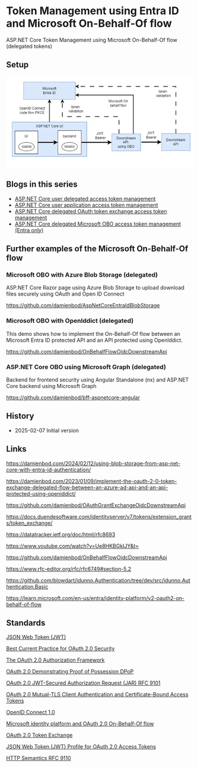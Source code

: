 # Token Management using Entra ID and Microsoft On-Behalf-Of flow

ASP.NET Core Token Management using Microsoft On-Behalf-Of flow (delegated tokens)

## Setup

![ASP.NET Core access token management](https://github.com/damienbod/token-mgmt-ui-delegated-obo-entra/blob/main/images/context.png)

## Blogs in this series

- [ASP.NET Core user delegated access token management](https://damienbod.com/2025/01/15/asp-net-core-user-delegated-access-token-management/)
- [ASP.NET Core user application access token management](https://damienbod.com/2025/01/20/asp-net-core-user-application-access-token-management/)
- [ASP.NET Core delegated OAuth token exchange access token management](https://damienbod.com/2025/02/10/asp-net-core-delegated-oauth-token-exchange-access-token-management/)
- [ASP.NET Core delegated Microsoft OBO access token management (Entra only)](https://damienbod.com)

## Further examples of the Microsoft On-Behalf-Of flow

### Microsoft OBO with Azure Blob Storage (delegated)

ASP.NET Core Razor page using Azure Blob Storage to upload download files securely using OAuth and Open ID Connect

https://github.com/damienbod/AspNetCoreEntraIdBlobStorage

### Microsoft OBO with OpenIddict (delegated)

This demo shows how to implement the On-Behalf-Of flow between an Microsoft Entra ID protected API and an API protected using OpenIddict.

https://github.com/damienbod/OnBehalfFlowOidcDownstreamApi

### ASP.NET Core OBO using Microsoft Graph (delegated)

Backend for frontend security using Angular Standalone (nx) and ASP.NET Core backend using Microsoft Graph

https://github.com/damienbod/bff-aspnetcore-angular

## History

- 2025-02-07 Initial version

## Links

https://damienbod.com/2024/02/12/using-blob-storage-from-asp-net-core-with-entra-id-authentication/

https://damienbod.com/2023/01/09/implement-the-oauth-2-0-token-exchange-delegated-flow-between-an-azure-ad-api-and-an-api-protected-using-openiddict/

https://github.com/damienbod/OAuthGrantExchangeOidcDownstreamApi

https://docs.duendesoftware.com/identityserver/v7/tokens/extension_grants/token_exchange/

https://datatracker.ietf.org/doc/html/rfc8693

https://www.youtube.com/watch?v=Ue8HKBGkIJY&t=

https://github.com/damienbod/OnBehalfFlowOidcDownstreamApi

https://www.rfc-editor.org/rfc/rfc6749#section-5.2

https://github.com/blowdart/idunno.Authentication/tree/dev/src/idunno.Authentication.Basic

https://learn.microsoft.com/en-us/entra/identity-platform/v2-oauth2-on-behalf-of-flow

## Standards

[JSON Web Token (JWT)](https://datatracker.ietf.org/doc/html/rfc7519)

[Best Current Practice for OAuth 2.0 Security](https://datatracker.ietf.org/doc/rfc9700/)

[The OAuth 2.0 Authorization Framework](https://datatracker.ietf.org/doc/html/rfc6749)

[OAuth 2.0 Demonstrating Proof of Possession DPoP](https://datatracker.ietf.org/doc/html/rfc9449)

[OAuth 2.0 JWT-Secured Authorization Request (JAR) RFC 9101](https://datatracker.ietf.org/doc/rfc9101/)

[OAuth 2.0 Mutual-TLS Client Authentication and Certificate-Bound Access Tokens](https://datatracker.ietf.org/doc/html/rfc8705)

[OpenID Connect 1.0](https://openid.net/specs/openid-connect-core-1_0-final.html)

[Microsoft identity platform and OAuth 2.0 On-Behalf-Of flow](/azure/active-directory/develop/v2-oauth2-on-behalf-of-flow)

[OAuth 2.0 Token Exchange](https://datatracker.ietf.org/doc/html/rfc8693)

[JSON Web Token (JWT) Profile for OAuth 2.0 Access Tokens](https://datatracker.ietf.org/doc/html/rfc9068)

[HTTP Semantics RFC 9110](https://datatracker.ietf.org/doc/html/rfc9110#section-15.5.2)
